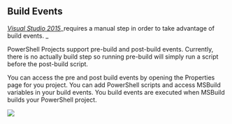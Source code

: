 ## Build Events

[_Visual Studio 2015_](https://poshtools.com/docs/poshtools-docs/enabling-msbuild-support-visual-studio-2015-powershell-projects/)_requires a manual step in order to take advantage of build events. _

PowerShell Projects support pre-build and post-build events. Currently, there is no actually build step so running pre-build will simply run a script before the post-build script.

You can access the pre and post build events by opening the Properties page for you project. You can add PowerShell scripts and access MSBuild variables in your build events. You build events are executed when MSBuild builds your PowerShell project.

![](https://i2.wp.com/poshtools.com/wp-content/uploads/2017/06/buildevents.png?resize=567%2C472&ssl=1)


